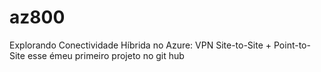 # az800
Explorando Conectividade Híbrida no Azure: VPN Site-to-Site + Point-to-Site
esse émeu primeiro projeto no git hub
